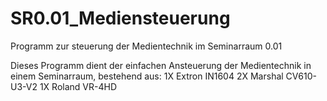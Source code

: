 # SR0.01_Mediensteuerung
Programm zur steuerung der Medientechnik im Seminarraum 0.01

Dieses Programm dient der einfachen Ansteuerung der Medientechnik in einem Seminarraum, bestehend aus:
1X Extron IN1604
2X Marshal CV610-U3-V2
1X Roland VR-4HD
